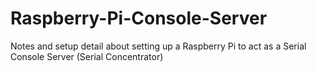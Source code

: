 # Raspberry-Pi-Console-Server
Notes and setup detail about setting up a Raspberry Pi to act as a Serial Console Server (Serial Concentrator)
